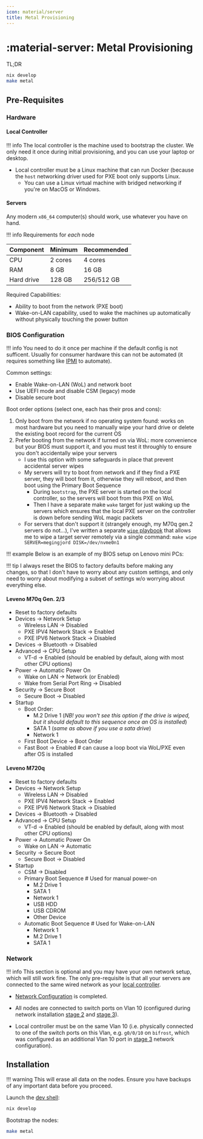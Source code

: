 ```yaml
---
icon: material/server
title: Metal Provisioning
---
```


# :material-server: Metal Provisioning

TL;DR

```bash
nix develop
make metal
```

## Pre-Requisites

### Hardware

#### Local Controller

!!! info
    The local controller is the machine used to bootstrap the cluster.
    We only need it once during initial provisioning, and you can use your laptop or desktop.

- Local controller must be a Linux machine that can run Docker (because the `host` networking driver used for PXE boot only supports Linux.
    - You can use a Linux virtual machine with bridged networking if you're on MacOS or Windows.

#### Servers

Any modern `x86_64` computer(s) should work, use whatever you have on hand.

!!! info
    Requirements for _each_ node

| Component  | Minimum | Recommended |
| ---------- | ------- | ----------- |
| CPU        | 2 cores | 4 cores     |
| RAM        | 8 GB    | 16 GB       |
| Hard drive | 128 GB  | 256/512 GB  |

Required Capabilities:

- Ability to boot from the network (PXE boot)
- Wake-on-LAN capability, used to wake the machines up automatically without physically touching the power button

### BIOS Configuration

!!! info
    You need to do it once per machine if the default config is not sufficent.
    Usually for consumer hardware this can not be automated
    (it requires something like [IPMI](https://en.wikipedia.org/wiki/Intelligent_Platform_Management_Interface) to automate).

Common settings:

- Enable Wake-on-LAN (WoL) and network boot
- Use UEFI mode and disable CSM (legacy) mode
- Disable secure boot

Boot order options (select one, each has their pros and cons):

1. Only boot from the network if no operating system found: works on most hardware but you need to manually wipe your hard drive or delete the existing boot record for the current OS
2. Prefer booting from the network if turned on via WoL: more convenience but your BIOS must support it, and you must test it throughly to ensure you don't accidentally wipe your servers
    - I use this option with some safeguards in place that prevent accidental server wipes
    - My servers will try to boot from network and if they find a PXE server, they will boot from it, otherwise they will reboot, and then boot using the Primary Boot Sequence
        - During `bootstrap`, the PXE server is started on the local controller, so the servers will boot from this PXE on WoL
        - Then I have a separate make `wake` target for just waking up the servers which ensures that the local PXE server on the controller is down before sending WoL magic packets
    - For servers that don't support it (strangely enough, my M70q gen.2 servers do not...), I've written a separate [`wipe` playbook](https://github.com/serpro69/ktchn8s/blob/master/metal/wipe.yml) that allows me to wipe a target server remotely via a single command: `make wipe SERVER=megingjord DISK=/dev/nvme0n1`

!!! example
    Below is an example of my BIOS setup on Lenovo mini PCs:

!!! tip
    I always reset the BIOS to factory defaults before making any changes, so that I don't have to worry about any custom settings, and only need to worry about modifying a subset of settings w/o worrying about everything else.

#### Leveno M70q Gen. 2/3

- Reset to factory defaults
- Devices -> Network Setup
    - Wireless LAN -> Disabled
    - PXE IPV4 Network Stack -> Enabled
    - PXE IPV6 Network Stack -> Disabled
- Devices -> Bluetooth -> Disabled
- Advanced -> CPU Setup
    - VT-d -> Enabled (should be enabled by default, along with most other CPU options)
- Power -> Automatic Power On
    - Wake on LAN -> Network (or Enabled)
    - Wake from Serial Port Ring -> Disabled
- Security -> Secure Boot
    - Secure Boot -> Disabled
- Startup
    - Boot Order:
        - M.2 Drive 1 (_NB! you won't see this option if the drive is wiped, but it should default to this sequence once an OS is installed_)
        - SATA 1 (_same as above if you use a sata drive_)
        - Network 1
    - First Boot Device -> Boot Order
    - Fast Boot -> Enabled # can cause a loop boot via WoL/PXE even after OS is installed

#### Leveno M720q

- Reset to factory defaults
- Devices -> Network Setup
    - Wireless LAN -> Disabled
    - PXE IPV4 Network Stack -> Enabled
    - PXE IPV6 Network Stack -> Disabled
- Devices -> Bluetooth -> Disabled
- Advanced -> CPU Setup
    - VT-d -> Enabled (should be enabled by default, along with most other CPU options)
- Power -> Automatic Power On
    - Wake on LAN -> Automatic
- Security -> Secure Boot
    - Secure Boot -> Disabled
- Startup
    - CSM -> Disabled
    - Primary Boot Sequence  # Used for manual power-on
        - M.2 Drive 1
        - SATA 1
        - Network 1
        - USB HDD
        - USB CDROM
        - Other Device
    - Automatic Boot Sequence # Used for Wake-on-LAN
        - Network 1
        - M.2 Drive 1
        - SATA 1

### Network

!!! info
    This section is optional and you may have your own network setup, which will still work fine.
    The only pre-requisite is that all your servers are connected to the same wired network as your [local controller](#local-controller).

- [Network Configuration](./network.md) is completed.

- All nodes are connected to switch ports on Vlan 10 (configured during network installation [stage 2](network.md#stage-2) and [stage 3](network.md#stage-3)).

- Local controller must be on the same Vlan 10 (i.e. physically connected to one of the switch ports on this Vlan, e.g. `g0/0/10` on `bifrost`, which was configured as an additional Vlan 10 port in [stage 3](network.md#stage-3) network configuration).

## Installation

!!! warning
    This will erase all data on the nodes.
    Ensure you have backups of any important data before you proceed.

Launch the [dev shell](../../concepts/development_shell.md):

```sh
nix develop
```

Bootstrap the nodes:

```sh
make metal
```
